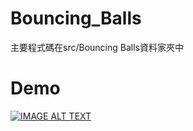 # Bouncing_Balls
 主要程式碼在src/Bouncing Balls資料家夾中

 # Demo
[![IMAGE ALT TEXT](http://img.youtube.com/vi/lz86Wt6s_Bk/0.jpg)](https://youtu.be/lz86Wt6s_Bk "Demo - Bouncing Balls")
